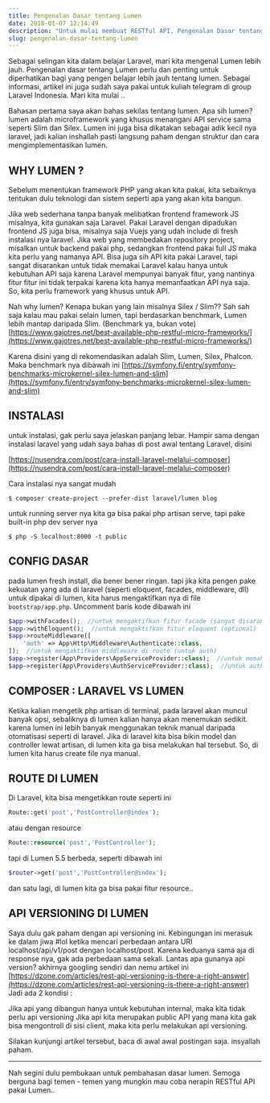 ```yaml
---
title: Pengenalan Dasar tentang Lumen
date: 2018-01-07 12:14:49
description: "Untuk mulai membuat RESTful API, Pengenalan Dasar tentang Lumen sangat perlu dan penting untuk dipelajari agar nantinya kita lebih mudah dalam membuat sebuah API service."
slug: pengenalan-dasar-tentang-lumen
---
```


Sebagai selingan kita dalam belajar Laravel, mari kita mengenal Lumen lebih jauh. Pengenalan dasar tentang Lumen perlu dan penting untuk diperhatikan bagi yang pengen belajar lebih jauh tentang lumen. Sebagai informasi, artikel ini juga sudah saya pakai untuk kuliah telegram di group Laravel Indonesia. Mari kita mulai ..

Bahasan pertama saya akan bahas sekilas tentang lumen. Apa sih lumen? lumen adalah microframework yang khusus menangani API service sama seperti Slim dan Silex. Lumen ini juga bisa dikatakan sebagai adik kecil nya laravel, jadi kalian inshallah pasti langsung paham dengan struktur dan cara mengimplementasikan lumen.

## WHY LUMEN ?

Sebelum menentukan framework PHP yang akan kita pakai, kita sebaiknya tentukan dulu teknologi dan sistem seperti apa yang akan kita bangun.

Jika web sederhana tanpa banyak melibatkan frontend framework JS misalnya, kita gunakan saja Laravel. Pakai Laravel dengan dipadukan frontend JS juga bisa, misalnya saja Vuejs yang udah include di fresh instalasi nya laravel. Jika web yang membedakan repository project, misalkan untuk backend pakai php, sedangkan frontend pakai full JS maka kita perlu yang namanya API. Bisa juga sih API kita pakai Laravel, tapi sangat disarankan untuk tidak memakai Laravel kalau hanya untuk kebutuhan API saja karena Laravel mempunyai banyak fitur, yang nantinya fitur fitur ini tidak terpakai karena kita hanya memanfaatkan API nya saja. So, kita perlu framework yang khusus untuk API.

Nah why lumen? Kenapa bukan yang lain misalnya Silex / Slim?? Sah sah saja kalau mau pakai selain lumen, tapi berdasarkan benchmark, Lumen lebih mantap daripada Slim. (Benchmark ya, bukan vote)
[https://www.gajotres.net/best-available-php-restful-micro-frameworks/](https://www.gajotres.net/best-available-php-restful-micro-frameworks/)

Karena disini yang di rekomendasikan adalah Slim, Lumen, Silex, Phalcon. Maka benchmark nya dibawah ini
[https://symfony.fi/entry/symfony-benchmarks-microkernel-silex-lumen-and-slim](https://symfony.fi/entry/symfony-benchmarks-microkernel-silex-lumen-and-slim)

## INSTALASI

untuk instalasi, gak perlu saya jelaskan panjang lebar. Hampir sama dengan instalasi laravel yang udah saya bahas di post awal tentang Laravel, disini

[https://nusendra.com/post/cara-install-laravel-melalui-composer](https://nusendra.com/post/cara-install-laravel-melalui-composer)

Cara instalasi nya sangat mudah

```
$ composer create-project --prefer-dist laravel/lumen blog
```

untuk running server nya kita ga bisa pakai php artisan serve, tapi pake built-in php dev server nya

```
$ php -S localhost:8000 -t public
```

## CONFIG DASAR

pada lumen fresh install, dia bener bener ringan. tapi jika kita pengen pake kekuatan yang ada di laravel (seperti eloquent, facades, middleware, dll) untuk dipakai di lumen, kita harus mengaktifkan nya di file `bootstrap/app.php`.
Uncomment baris kode dibawah ini

```php
$app->withFacades();  //untuk mengaktifkan fitur facade (sangat disarankan)
$app->withEloquent();  //untuk mengaktifkan fitur eloquent (optional)
$app->routeMiddleware([
    'auth' => App\Http\Middleware\Authenticate::class,
]);  //untuk mengaktifkan middleware di route (untuk auth)
$app->register(App\Providers\AppServiceProvider::class);  //untuk memakai service provider
$app->register(App\Providers\AuthServiceProvider::class);  //untuk auth
```

## COMPOSER : LARAVEL VS LUMEN

Ketika kalian mengetik php artisan di terminal, pada laravel akan muncul banyak opsi, sebaliknya di lumen kalian hanya akan menemukan sedikit. karena lumen ini lebih banyak menggunakan teknik manual daripada otomatisasi seperti di laravel. Jika di laravel kita bisa bikin model dan controller lewat artisan, di lumen kita ga bisa melakukan hal tersebut. So, di lumen kita harus create file nya manual.

## ROUTE DI LUMEN

Di Laravel, kita bisa mengetikkan route seperti ini

```php
Route::get('post','PostController@index');
```

atau dengan resource

```php
Route::resource('post','PostController');
```

tapi di Lumen 5.5 berbeda, seperti dibawah ini

```php
$router->get('post','PostController@index');
```

dan satu lagi, di lumen kita ga bisa pakai fitur resource..

## API VERSIONING DI LUMEN

Saya dulu gak paham dengan api versioning ini. Kebingungan ini merasuk ke dalam jiwa #lol ketika mencari perbedaan antara URI localhost/api/v1/post dengan localhost/post. Karena keduanya sama aja di response nya, gak ada perbedaan sama sekali. Lantas apa gunanya api version? akhirnya googling sendiri dan nemu artikel ini
[https://dzone.com/articles/rest-api-versioning-is-there-a-right-answer](https://dzone.com/articles/rest-api-versioning-is-there-a-right-answer)
Jadi ada 2 kondisi :

Jika api yang dibangun hanya untuk kebutuhan internal, maka kita tidak perlu api versioning Jika api kita merupakan public API yang mana kita gak bisa mengontroll di sisi client, maka kita perlu melakukan api versioning.

Silakan kunjungi artikel tersebut, baca di awal awal postingan saja. insyallah paham.

<hr/>

Nah segini dulu pembukaan untuk pembahasan dasar lumen. Semoga berguna bagi temen - temen yang mungkin mau coba nerapin RESTful API pakai Lumen..
